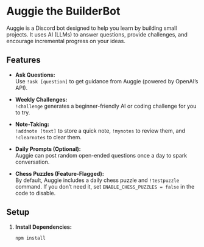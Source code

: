# Auggie the BuilderBot

Auggie is a Discord bot designed to help you learn by building small projects. It uses AI (LLMs) to answer questions, provide challenges, and encourage incremental progress on your ideas.

## Features

- **Ask Questions:**  
  Use `!ask [question]` to get guidance from Auggie (powered by OpenAI’s API).

- **Weekly Challenges:**  
  `!challenge` generates a beginner-friendly AI or coding challenge for you to try.

- **Note-Taking:**  
  `!addnote [text]` to store a quick note, `!mynotes` to review them, and `!clearnotes` to clear them.

- **Daily Prompts (Optional):**  
  Auggie can post random open-ended questions once a day to spark conversation.

- **Chess Puzzles (Feature-Flagged):**  
  By default, Auggie includes a daily chess puzzle and `!testpuzzle` command. If you don’t need it, set `ENABLE_CHESS_PUZZLES = false` in the code to disable.

## Setup

1. **Install Dependencies:**
   ```bash
   npm install
